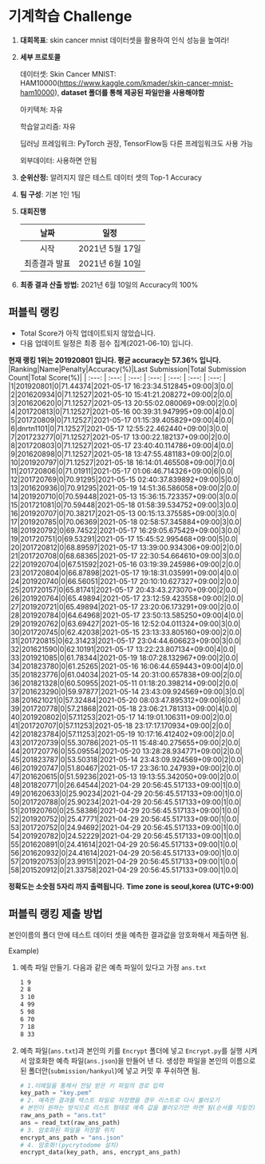 # **기계학습 Challenge**
1. **대회목표**: skin cancer mnist 데이터셋을 활용하여 인식 성능을 높여라!

2. **세부 프로토콜**

   데이터셋: Skin Cancer MNIST: HAM10000(https://www.kaggle.com/kmader/skin-cancer-mnist-ham10000), 
           **dataset 폴더를 통해 제공된 파일만을 사용해야함**

   아키텍쳐: 자유

   학습알고리즘: 자유

   딥러닝 프레임워크: PyTorch 권장, TensorFlow등 다른 프레임워크도 사용 가능

   외부데이터: 사용하면 안됨

3. **순위산정:** 알려지지 않은 테스트 데이터 셋의 Top-1 Accuracy

4. **팀 구성**: 기본 1인 1팀


5. **대회진행**

   |     날짜      |      일정       |
   | :-----------: | :-------------: |
   |     시작      | 2021년 5월 17일 |
   | 최종결과 발표 | 2021년 6월 10일  |

7. **최종 결과 산출 방법:** 2021년 6월 10일의 Accuracy의 100%


## 퍼블릭 랭킹

  
- Total Score가 아직 업데이트되지 않았습니다. 
 - 다음 업데이트 일정은 최종 점수 집계(2021-06-10) 입니다.
  
**현재 랭킹 1위는 201920801 입니다. 평균 accuracy는 57.36% 입니다.**
|Ranking|Name|Penalty|Accuracy(%)|Last Submission|Total Submission Count|Total Score(%)|
| :---: | :---: | :---: | :---: | :---: | :---: | :---: |
|1|201920801|0|71.44374|2021-05-17 16:23:34.512845+09:00|3|0.0|
|2|201620934|0|71.12527|2021-05-10 15:41:21.208272+09:00|2|0.0|
|3|201620620|0|71.12527|2021-05-13 20:55:02.080069+09:00|2|0.0|
|4|201720813|0|71.12527|2021-05-16 00:39:31.947995+09:00|4|0.0|
|5|201720809|0|71.12527|2021-05-17 01:15:39.405829+09:00|4|0.0|
|6|dnrtn1101|0|71.12527|2021-05-17 12:55:22.462440+09:00|3|0.0|
|7|201723277|0|71.12527|2021-05-17 13:00:22.182137+09:00|2|0.0|
|8|201720803|0|71.12527|2021-05-17 23:40:40.114786+09:00|4|0.0|
|9|201620898|0|71.12527|2021-05-18 13:47:55.481183+09:00|2|0.0|
|10|201920797|0|71.12527|2021-05-18 16:14:01.465508+09:00|7|0.0|
|11|201720806|0|71.01911|2021-05-17 01:06:46.714326+09:00|6|0.0|
|12|201720769|0|70.91295|2021-05-15 02:40:37.839892+09:00|5|0.0|
|13|201620936|0|70.91295|2021-05-19 14:51:36.586058+09:00|2|0.0|
|14|201920710|0|70.59448|2021-05-13 15:36:15.723357+09:00|3|0.0|
|15|201721081|0|70.59448|2021-05-18 01:58:39.534752+09:00|3|0.0|
|16|201920707|0|70.38217|2021-05-13 00:15:13.375585+09:00|3|0.0|
|17|201920785|0|70.06369|2021-05-18 02:58:57.345884+09:00|3|0.0|
|18|201920792|0|69.74522|2021-05-17 16:29:05.675429+09:00|3|0.0|
|19|201720751|0|69.53291|2021-05-17 15:45:52.995468+09:00|5|0.0|
|20|201720812|0|68.89597|2021-05-17 13:39:00.934306+09:00|2|0.0|
|21|201720708|0|68.68365|2021-05-17 22:30:54.664610+09:00|3|0.0|
|22|201920704|0|67.51592|2021-05-16 03:19:39.245986+09:00|2|0.0|
|23|201720804|0|66.87898|2021-05-17 19:18:31.035991+09:00|4|0.0|
|24|201920740|0|66.56051|2021-05-17 20:10:10.627327+09:00|2|0.0|
|25|201720157|0|65.81741|2021-05-17 20:43:43.273070+09:00|2|0.0|
|26|201920764|0|65.49894|2021-05-17 23:12:59.423558+09:00|2|0.0|
|27|201920721|0|65.49894|2021-05-17 23:20:06.173291+09:00|2|0.0|
|28|201920784|0|64.64968|2021-05-17 23:50:13.585250+09:00|4|0.0|
|29|201920762|0|63.69427|2021-05-16 12:52:04.011324+09:00|3|0.0|
|30|201720745|0|62.42038|2021-05-15 23:13:33.805160+09:00|2|0.0|
|31|201720815|0|62.31423|2021-05-17 23:04:44.606623+09:00|3|0.0|
|32|201621590|0|62.10191|2021-05-17 13:22:23.807134+09:00|4|0.0|
|33|201921085|0|61.78344|2021-05-19 18:07:28.132967+09:00|2|0.0|
|34|201823780|0|61.25265|2021-05-16 16:06:44.659443+09:00|4|0.0|
|35|201823776|0|61.04034|2021-05-14 20:31:00.657838+09:00|2|0.0|
|36|201821328|0|60.50955|2021-05-11 01:18:20.398214+09:00|2|0.0|
|37|201623290|0|59.97877|2021-05-14 23:43:09.924569+09:00|3|0.0|
|38|201621021|0|57.32484|2021-05-20 08:03:47.895312+09:00|6|0.0|
|39|201720778|0|57.21868|2021-05-18 23:06:21.781313+09:00|4|0.0|
|40|201920802|0|57.11253|2021-05-17 14:19:01.106311+09:00|2|0.0|
|41|201720707|0|57.11253|2021-05-18 23:17:17.170934+09:00|2|0.0|
|42|201823784|0|57.11253|2021-05-19 10:17:16.412402+09:00|2|0.0|
|43|201720739|0|55.30786|2021-05-11 15:48:40.275655+09:00|2|0.0|
|44|201720776|0|55.09554|2021-05-20 13:28:28.934771+09:00|2|0.0|
|45|201823787|0|53.50318|2021-05-14 23:43:09.924569+09:00|2|0.0|
|46|201920747|0|51.80467|2021-05-17 23:36:10.247939+09:00|2|0.0|
|47|201620615|0|51.59236|2021-05-13 19:13:55.342050+09:00|2|0.0|
|48|201820771|0|26.64544|2021-04-29 20:56:45.517133+09:00|1|0.0|
|49|201620633|0|25.90234|2021-04-29 20:56:45.517133+09:00|1|0.0|
|50|201720788|0|25.90234|2021-04-29 20:56:45.517133+09:00|1|0.0|
|51|201920760|0|25.58386|2021-04-29 20:56:45.517133+09:00|1|0.0|
|52|201920752|0|25.47771|2021-04-29 20:56:45.517133+09:00|1|0.0|
|53|201720752|0|24.94692|2021-04-29 20:56:45.517133+09:00|1|0.0|
|54|201920782|0|24.52229|2021-04-29 20:56:45.517133+09:00|1|0.0|
|55|201620891|0|24.41614|2021-04-29 20:56:45.517133+09:00|1|0.0|
|56|201620932|0|24.41614|2021-04-29 20:56:45.517133+09:00|1|0.0|
|57|201920753|0|23.99151|2021-04-29 20:56:45.517133+09:00|1|0.0|
|58|201520912|0|21.33758|2021-04-29 20:56:45.517133+09:00|1|0.0|


**정확도는 소숫점 5자리 까지 출력됩니다.**
**Time zone is seoul,korea (UTC+9:00)**
## 퍼블릭 랭킹 제출 방법

본인이름의 폴더 안에 테스트 데이터 셋을 예측한 결과값을 암호화해서 제출하면 됨.

Example) 

1. 예측 파일 만들기. 다음과 같은 예측 파일이 있다고 가정 `ans.txt`

   ```tex
   1 9
   2 8
   3 10
   4 99
   5 98
   6 70
   7 18
   8 33
   ```

2. 예측 파일(`ans.txt`)과 본인의 키를 `Encrypt` 폴더에 넣고 `Encrypt.py`를 실행 시켜서 암호화한 예측 파일(`ans.json`)을 만들어 낸 다. 생성한 파일을 본인의 이름으로 된 폴더안(`submission/hankyul`)에 넣고 커밋 후 푸쉬하면 됨.

   ```python
   # 1.이메일을 통해서 전달 받은 키 파일의 경로 입력
   key_path = "key.pem"
   # 2. 예측한 결과를 텍스트 파일로 저장했을 경우 리스트로 다시 불러오기
   # 본인이 원하는 방식으로 리스트 형태로 예측 값을 불러오기만 하면 됨(순서를 지킬것)
   raw_ans_path = "ans.txt"
   ans = read_txt(raw_ans_path)
   # 3. 암호화된 파일을 저장할 위치
   encrypt_ans_path = "ans.json"
   # 4. 암호화!(pycrytodome 설치)
   encrypt_data(key_path, ans, encrypt_ans_path)
   ```




